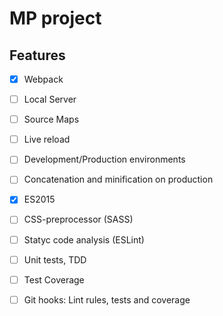 # MP project

## Features

- [x] Webpack
- [ ] Local Server
- [ ] Source Maps
- [ ] Live reload
- [ ] Development/Production environments
- [ ] Concatenation and minification on production
- [x] ES2015
- [ ] CSS-preprocessor (SASS)
- [ ] Statyc code analysis (ESLint)
- [ ] Unit tests, TDD
- [ ] Test Coverage
- [ ] Git hooks: Lint rules, tests and coverage

